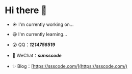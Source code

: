 # Hi there :clap:

- :sunny: I'm currently working on...

- :laughing: I'm currently learning...

- :open_mouth: QQ：***1214756519***

- :open_hands: WeChat：***sunsscode***

- :sparkles: Blog：[https://ssscode.com/](https://ssscode.com/)